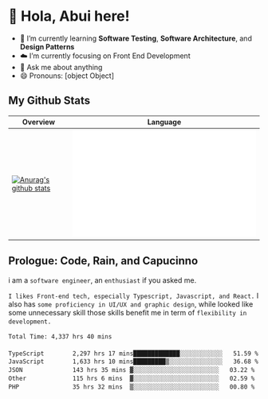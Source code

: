 # 👋 Hola, Abui here!

- 🌱 I’m currently learning **Software Testing**, **Software Architecture**, and **Design Patterns**
- ☁️ I’m currently focusing on Front End Development
- 💬 Ask me about anything
- 😄 Pronouns: [object Object]

## My Github Stats

| Overview | Language |
| --- | --- |
|[![Anurag's github stats](https://github-readme-stats.vercel.app/api?username=abui-am&count_private=true)](https://github.com/anuraghazra/github-readme-stats)|![Language](https://raw.githubusercontent.com/abui-am/stats/c6455f656dfce7acd3951e5ec5b25d72af0b2ee3/generated/languages.svg)|

## Prologue: Code, Rain, and Capucinno
i am a `software engineer`, an `enthusiast` if you asked me. 

`I likes Front-end tech, especially Typescript, Javascript, and React.` I also has `some proficiency in UI/UX and graphic design`, while looked like some unnecessary skill those skills benefit me in term of `flexibility in development.`


<!--START_SECTION:waka-->

```txt
Total Time: 4,337 hrs 40 mins

TypeScript        2,297 hrs 17 mins█████████████░░░░░░░░░░░░   51.59 %
JavaScript        1,633 hrs 10 mins█████████▒░░░░░░░░░░░░░░░   36.68 %
JSON              143 hrs 35 mins ▓░░░░░░░░░░░░░░░░░░░░░░░░   03.22 %
Other             115 hrs 6 mins  ▓░░░░░░░░░░░░░░░░░░░░░░░░   02.59 %
PHP               35 hrs 32 mins  ▒░░░░░░░░░░░░░░░░░░░░░░░░   00.80 %
```

<!--END_SECTION:waka-->
